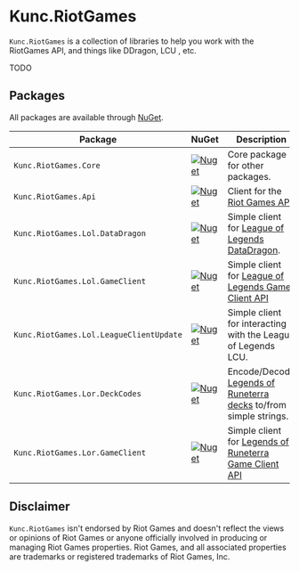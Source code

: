 # Kunc.RiotGames
`Kunc.RiotGames` is a collection of libraries to help you work with the RiotGames API, and things like DDragon, LCU , etc.

TODO 

## Packages
All packages are available through [NuGet](https://www.nuget.org/packages?q=Kunc.RiotGames.).

Package                                |NuGet| Description
---------------------------------------|-----|------------
`Kunc.RiotGames.Core`                  | [![Nuget](https://img.shields.io/nuget/v/Kunc.RiotGames.Core?logo=NuGet&logoColor=blue&style=flat-square)](https://www.nuget.org/packages/Kunc.RiotGames.Core) | Core package for other packages.|
`Kunc.RiotGames.Api`                   | [![Nuget](https://img.shields.io/nuget/v/Kunc.RiotGames.Api?logo=NuGet&logoColor=blue&style=flat-square)](https://www.nuget.org/packages/Kunc.RiotGames.Api) | Client for the [Riot Games API](https://developer.riotgames.com/apis).|
`Kunc.RiotGames.Lol.DataDragon`        | [![Nuget](https://img.shields.io/nuget/v/Kunc.RiotGames.Lol.DataDragon?logo=NuGet&logoColor=blue&style=flat-square)](https://www.nuget.org/packages/Kunc.RiotGames.Lol.DataDragon) |Simple client for [League of Legends DataDragon](https://developer.riotgames.com/docs/lol#data-dragon).|
`Kunc.RiotGames.Lol.GameClient`        | [![Nuget](https://img.shields.io/nuget/v/Kunc.RiotGames.Lol.GameClient?logo=NuGet&logoColor=blue&style=flat-square)](https://www.nuget.org/packages/Kunc.RiotGames.Lol.GameClient) |Simple client for [League of Legends Game Client API](https://developer.riotgames.com/docs/lol#game-client-api_live-client-data-api)|
`Kunc.RiotGames.Lol.LeagueClientUpdate`| [![Nuget](https://img.shields.io/nuget/v/Kunc.RiotGames.Lol.LeagueClientUpdate?logo=NuGet&logoColor=blue&style=flat-square)](https://www.nuget.org/packages/Kunc.RiotGames.Lol.LeagueClientUpdate) |Simple client for interacting with the League of Legends LCU.|
`Kunc.RiotGames.Lor.DeckCodes`         | [![Nuget](https://img.shields.io/nuget/v/Kunc.RiotGames.Lor.DeckCodes?logo=NuGet&logoColor=blue&style=flat-square)](https://www.nuget.org/packages/Kunc.RiotGames.Lor.DeckCodes) | Encode/Decode [Legends of Runeterra decks](https://developer.riotgames.com/docs/lor#deck-codes) to/from simple strings.|
`Kunc.RiotGames.Lor.GameClient`        | [![Nuget](https://img.shields.io/nuget/v/Kunc.RiotGames.Lor.GameClient?logo=NuGet&logoColor=blue&style=flat-square)](https://www.nuget.org/packages/Kunc.RiotGames.Lor.GameClient) |Simple client for [Legends of Runeterra Game Client API](https://developer.riotgames.com/docs/lor#game-client-api)|

## Disclaimer
`Kunc.RiotGames` isn't endorsed by Riot Games and doesn't reflect the views or opinions of Riot Games or anyone officially involved in producing or managing Riot Games properties. Riot Games, and all associated properties are trademarks or registered trademarks of Riot Games, Inc.
